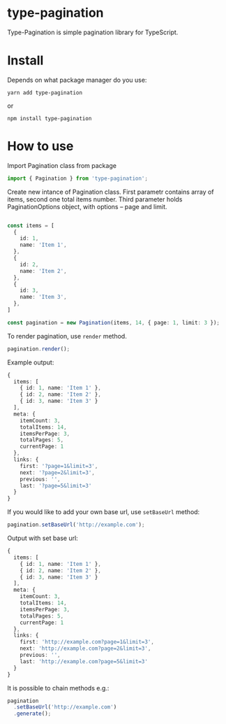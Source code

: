 # type-pagination

Type-Pagination is simple pagination library for TypeScript.

# Install

Depends on what package manager do you use:

```
yarn add type-pagination
```

or

```
npm install type-pagination
```

# How to use

Import Pagination class from package

```Typescript
import { Pagination } from 'type-pagination';
```

Create new intance of Pagination class. First parametr contains array of items, second one total items number. Third parameter holds PaginationOptions object, with options – page and limit.

```Typescript

const items = [
  {
    id: 1,
    name: 'Item 1',
  },
  {
    id: 2,
    name: 'Item 2',
  },
  {
    id: 3,
    name: 'Item 3',
  },
]

const pagination = new Pagination(items, 14, { page: 1, limit: 3 });
```

To render pagination, use `render` method.

```Typescript
pagination.render();
```

Example output:

```Typescript
{
  items: [
    { id: 1, name: 'Item 1' },
    { id: 2, name: 'Item 2' },
    { id: 3, name: 'Item 3' }
  ],
  meta: {
    itemCount: 3,
    totalItems: 14,
    itemsPerPage: 3,
    totalPages: 5,
    currentPage: 1
  },
  links: {
    first: '?page=1&limit=3',
    next: '?page=2&limit=3',
    previous: '',
    last: '?page=5&limit=3'
  }
}
```

If you would like to add your own base url, use `setBaseUrl` method:

```Typescript
pagination.setBaseUrl('http://example.com');
```

Output with set base url:

```Typescript
{
  items: [
    { id: 1, name: 'Item 1' },
    { id: 2, name: 'Item 2' },
    { id: 3, name: 'Item 3' }
  ],
  meta: {
    itemCount: 3,
    totalItems: 14,
    itemsPerPage: 3,
    totalPages: 5,
    currentPage: 1
  },
  links: {
    first: 'http://example.com?page=1&limit=3',
    next: 'http://example.com?page=2&limit=3',
    previous: '',
    last: 'http://example.com?page=5&limit=3'
  }
}
```

It is possible to chain methods e.g.:

```Typescript
pagination
  .setBaseUrl('http://example.com')
  .generate();
```
